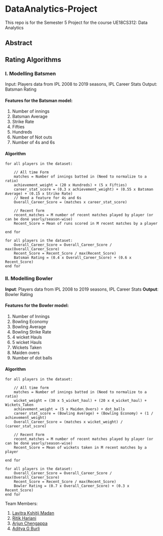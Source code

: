 # DataAnalytics-Project

This repo is for the Semester 5 Project for the course UE18CS312: Data Analytics

## Abstract

## Rating Algorithms

### I. Modelling Batsmen

Input: Players data from IPL 2008 to 2019 seasons, IPL Career Stats
Output: Batsman Rating

#### Features for the Batsman model:

1. Number of innings
2. Batsman Average
3. Strike Rate
4. Fifties
5. Hundreds
6. Number of Not outs
7. Number of 4s and 6s

#### Algorithm

```
for all players in the dataset:
    
    // All time Form
    matches = Number of innings batted in (Need to normalize to a ratio)
    achievement_weight = (20 x Hundreds) + (5 x Fifties)
    career_stat_score = (0.3 x achievement_weight) + (0.55 x Batsman Average) + (0.15 x Strike Rate) 
    // Need a feature for 4s and 6s
    Overall_Career_Score = (matches x career_stat_score)

    // Recent form
    recent_matches = M number of recent matches played by player (or can be done yearly/season-wise)
    Recent_Score = Mean of runs scored in M recent matches by a player

end for

for all players in the dataset:
    Overall_Career_Score = Overall_Career_Score / max(Overall_Career_Score)
    Recent_Score = Recent_Score / max(Recent_Score)
    Batsman Rating = (0.4 x Overall_Career_Score) + (0.6 x Recent_Score)
end for
```

### II. Modelling Bowler

**Input**: Players data from IPL 2008 to 2019 seasons, IPL Career Stats
**Output**: Bowler Rating

#### Features for the Bowler model:

1. Number of Innings
2. Bowling Economy
3. Bowling Average
4. Bowling Strike Rate
5. 4 wicket Hauls
6. 5 wicket Hauls
7. Wickets Taken
8. Maiden overs
9. Number of dot balls

#### Algorithm

```
for all players in the dataset:
    
    // All time form
    matches = Number of innings batted in (Need to normalize to a ratio)
    wicket_weight = (30 x 5_wicket_haul) + (20 x 4_wicket_haul) + Wickets_Taken
    achievement_weight = (5 x Maiden_Overs) + dot_balls
    career_stat_score = (Bowling Average) + (Bowling Economy) + (1 / achievement_weight)
    Overall_Career_Score = (matches x wicket_weight) / (career_stat_score) 

    // Recent Form
    recent_matches = M number of recent matches played by player (or can be done yearly/season-wise)
    Recent_Score = Mean of wickets taken in M recent matches by a player

end for

for all players in the dataset:
    Overall_Career_Score = Overall_Career_Score / max(Overall_Career_Score)
    Recent_Score = Recent_Score / max(Recent_Score)
    Bowler Rating = (0.7 x Overall_Career_Score) + (0.3 x Recent_Score)
end for
```


Team Members:
1. [Lavitra Kshitij Madan](https://github.com/Lavitra15)
2. [Ritik Hariani](https://github.com/RITIKHARIANI)
3. [Arjun Chengappa](https://github.com/arjunchengappa)
4. [Aditya G Burli](https://github.com/AdityaBurli06)

